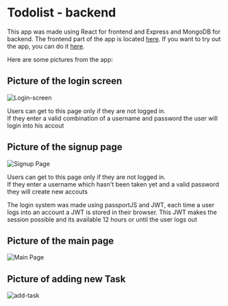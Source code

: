 <h1>Todolist - backend</h1>

<p> 
  This app was made using React for frontend and Express and MongoDB for backend. 
  The frontend part of the app is located <a href="https://github.com/Mex777/todolist-frontend">here</a>.
  If you want to try out the app, you can do it <a href="https://task-tracker7.herokuapp.com/">here</a>.
</p>

<p> Here are some pictures from the app: </p>
<h2> Picture of the login screen </h2>
<img src="https://i.ibb.co/2Skc5cC/Screenshot-1.png" alt="Login-screen" border="0" />
<p> 
  Users can get to this page only if they are not logged in. <br> 
  If they enter a valid combination of a username and password the user will login into his accout 
</p>

<h2> Picture of the signup page </h2>
<img src="https://i.ibb.co/Kw736rR/Screenshot-4.png" alt="Signup Page" border="0" />
<p> 
  Users can get to this page only if they are not logged in. <br> 
  If they enter a username which hasn't been taken yet and a valid password they will create new accouts 
</p>
<p>
  The login system was made using passportJS and JWT, each time a user logs into an account a JWT is stored in their browser. 
  This JWT makes the session possible and its available 12 hours or until the user logs out </p>
</p>

<h2> Picture of the main page </h2>
<img src="https://i.ibb.co/M8vxPnz/Screenshot-5.png" alt="Main Page" border="0">
<h2> Picture of adding new Task </h2>
<img src="https://i.ibb.co/Sr6SnZj/Screenshot-6.png" alt="add-task" border="0">
